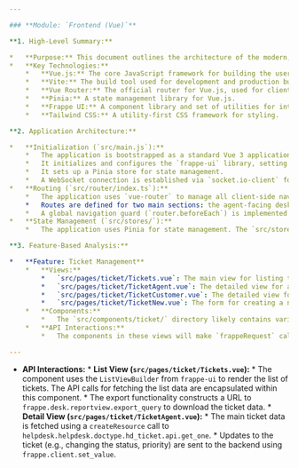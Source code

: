 ```yaml
---

### **Module: `Frontend (Vue)`**

**1. High-Level Summary:**

*   **Purpose:** This document outlines the architecture of the modern, standalone frontend application for the Helpdesk. This application is built as a Single Page Application (SPA) using Vue.js, providing a rich, interactive user experience for both helpdesk agents and customers. It communicates with the Frappe backend via a REST API.
*   **Key Technologies:**
    *   **Vue.js:** The core JavaScript framework for building the user interface.
    *   **Vite:** The build tool used for development and production builds.
    *   **Vue Router:** The official router for Vue.js, used for client-side navigation.
    *   **Pinia:** A state management library for Vue.js.
    *   **Frappe UI:** A component library and set of utilities for interacting with the Frappe backend.
    *   **Tailwind CSS:** A utility-first CSS framework for styling.

**2. Application Architecture:**

*   **Initialization (`src/main.js`):**
    *   The application is bootstrapped as a standard Vue 3 application.
    *   It initializes and configures the `frappe-ui` library, setting `frappeRequest` as the default resource fetcher. This is the primary mechanism for making API calls to the Frappe backend.
    *   It sets up a Pinia store for state management.
    *   A WebSocket connection is established via `socket.io-client` for real-time communication.
*   **Routing (`src/router/index.ts`):**
    *   The application uses `vue-router` to manage all client-side navigation.
    *   Routes are defined for two main sections: the agent-facing desk (e.g., `/tickets`, `/customers`) and the public-facing customer portal (e.g., `/my-tickets`, `/kb-public`).
    *   A global navigation guard (`router.beforeEach`) is implemented to handle authentication and authorization. It checks if a user is logged in and has the appropriate permissions (e.g., agent, customer) before granting access to routes.
*   **State Management (`src/stores/`):**
    *   The application uses Pinia for state management. The `src/stores` directory likely contains stores for managing application-wide state, such as the currently logged-in user, tickets, and other data.

**3. Feature-Based Analysis:**

*   **Feature: Ticket Management**
    *   **Views:**
        *   `src/pages/ticket/Tickets.vue`: The main view for listing tickets, likely used for both agents and customers with different data scopes.
        *   `src/pages/ticket/TicketAgent.vue`: The detailed view for an agent to manage a ticket.
        *   `src/pages/ticket/TicketCustomer.vue`: The detailed view for a customer to view their ticket.
        *   `src/pages/ticket/TicketNew.vue`: The form for creating a new ticket.
    *   **Components:**
        *   The `src/components/ticket/` directory likely contains various components for displaying ticket details, such as the ticket timeline, attachments, and other information.
    *   **API Interactions:**
        *   The components in these views will make `frappeRequest` calls to the backend to fetch ticket data, post updates, and perform other actions. The specific API endpoints will be detailed in the next phase of the analysis.

---
```

*   **API Interactions:**
        *   **List View (`src/pages/ticket/Tickets.vue`):**
            *   The component uses the `ListViewBuilder` from `frappe-ui` to render the list of tickets. The API calls for fetching the list data are encapsulated within this component.
            *   The export functionality constructs a URL to `frappe.desk.reportview.export_query` to download the ticket data.
        *   **Detail View (`src/pages/ticket/TicketAgent.vue`):**
            *   The main ticket data is fetched using a `createResource` call to `helpdesk.helpdesk.doctype.hd_ticket.api.get_one`.
            *   Updates to the ticket (e.g., changing the status, priority) are sent to the backend using `frappe.client.set_value`.